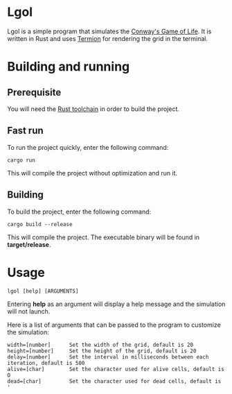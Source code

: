 # Lgol

Lgol is a simple program that simulates the [Conway's Game of Life](https://en.wikipedia.org/wiki/Conway%27s_Game_of_Life). It is written in Rust and uses [Termion](https://github.com/redox-os/termion) for rendering the grid in the terminal.

# Building and running

## Prerequisite

You will need the [Rust toolchain](https://www.rust-lang.org/tools/install) in order to build the project.

## Fast run

To run the project quickly, enter the following command:

    cargo run

This will compile the project without optimization and run it.

## Building

To build the project, enter the following command:

    cargo build --release

This will compile the project. The executable binary will be found in **target/release**.

# Usage

    lgol [help] [ARGUMENTS]
    
Entering **help** as an argument will display a help message and the simulation will not launch.

Here is a list of arguments that can be passed to the program to customize the simulation:

    width=[number]		Set the width of the grid, default is 20
    height=[number]		Set the height of the grid, default is 20
    delay=[number]		Set the interval in milliseconds between each iteration, default is 500
    alive=[char]		Set the character used for alive cells, default is O
    dead=[char]			Set the character used for dead cells, default is '
